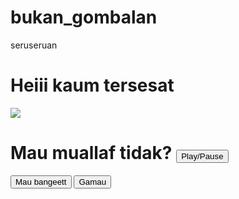 # bukan_gombalan
 seruseruan
<html>
    <body>
        <h1>Heiii kaum tersesat</h1>
        <img src="https://images.pojoksatu.id/2016/12/dr-zakir-naik-1.jpg">
        <h1>
            Mau muallaf tidak?
        <button id='btn_music' onclick='music()'>Play/Pause</button>
        </h1>
        <button id='btn_mau' onclick='alert("Oke ikut saya, Asyhadu an laa ilaaha illallaahu, wa asyhaduanna muhammadar rasuulullah ")'>Mau bangeett</button>&nbsp;
        <button id='btn_gamau' onclick='gamau(this)' style='position:absolute'>Gamau</button>
         <audio id='bgMusic' src='https://media1.vocaroo.com/mp3/14rEFgH9fwA6' loop></audio>
    </body>
    <script>
        function gamau(id){
            var mau = document.getElementById('btn_mau');
            var i = Math.floor(Math.random()*300)+1;
            var j = Math.floor(Math.random()*100)+mau.offsetTop;
            id.style.left = i+'px';
            id.style.top = j+'px';
        }
         var audioPlaying = false;
        function music(){
            var audio = document.getElementById("bgMusic");
            if (!audioPlaying) audio.play();
            else audio.pause();
            audioPlaying = !audioPlaying;
        }
    </script>
</html>
